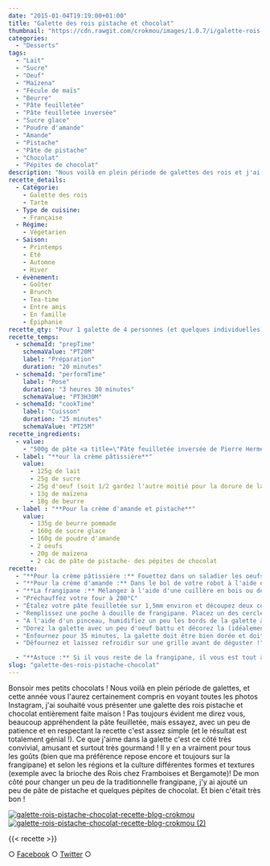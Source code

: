 ```yaml
---
date: "2015-01-04T19:19:00+01:00"
title: "Galette des rois pistache et chocolat"
thumbnail: "https://cdn.rawgit.com/crokmou/images/1.0.7/i/galette-rois-pistache-chocolat-recette-blog-crokmou-1.jpg"
categories:
  - "Desserts"
tags:
  - "Lait"
  - "Sucre"
  - "Oeuf"
  - "Maïzena"
  - "Fécule de maïs"
  - "Beurre"
  - "Pâte feuilletée"
  - "Pâte feuilletée inversée"
  - "Sucre glace"
  - "Poudre d'amande"
  - "Amande"
  - "Pistache"
  - "Pâte de pistache"
  - "Chocolat"
  - "Pépites de chocolat"
description: "Nous voilà en plein période de galettes des rois et j'ai souhaité vous présenter une galette des rois pistache et chocolat entièrement faite maison !"
recette_details:
  - Catégorie:
    - Galette des rois
    - Tarte
  - Type de cuisine:
    - Française
  - Régime:
    - Végétarien
  - Saison:
    - Printemps
    - Été
    - Automne
    - Hiver
  - évènement:
    - Goûter
    - Brunch
    - Tea-time
    - Entre amis
    - En famille
    - Épiphanie
recette_qty: "Pour 1 galette de 4 personnes (et quelques individuelles)"
recette_temps:
  - schemaId: "prepTime"
    schemaValue: "PT20M"
    label: "Préparation"
    duration: "20 minutes"
  - schemaId: "performTime"
    label: "Pose"
    duration: "3 heures 30 minutes"
    schemaValue: "PT3H30M"
  - schemaId: "cookTime"
    label: "Cuisson"
    duration: "25 minutes"
    schemaValue: "PT25M"
recette_ingredients:
  - value:
    - "500g de pâte <a title=\"Pâte feuilletée inversée de Pierre Hermé\" href=\"http://gbre.cepegra-labs.be/crokmou/pate-feuilletee-inversee-de-pierre-herme/\">feuilletée inversée"
  - label: "**our la crème pâtissière**"
    value:
      - 125g de lait
      - 25g de sucre
      - 25g d'oeuf (soit 1/2 gardez l'autre moitié pour la dorure de la galette)
      - 13g de maïzena
      - 18g de beurre
  - label : "**Pour la crème d'amande et pistache**"
    value:
      - 135g de beurre pommade
      - 160g de sucre glace
      - 160g de poudre d'amande
      - 2 oeufs
      - 20g de maïzena
      - 2 càc de pâte de pistache- des pépites de chocolat
recette:
  - "**Pour la crème pâtissière :** Fouettez dans un saladier les oeufs et le sucre puis ajoutez la maïzena et mélangez de nouveau. Dans une casserole, faites bouillir le lait. Versez en un peu dans le mélange sucre/oeuf/maïzena mélangez bien et reversez le tout dans la casserole. Remuez sans cesse afin que la crème ne brûle pas et portez à ébullition. Continuez de fouetter environ 1min après les premières bulles. Versez la crème encore chaude sur une plaque en fer (ou un moule si vous n'avez rien d'autre) préalablement recouvert de papier film. Filmez ensuite la crème au contact et mettre au congélateur afin qu'elle refroidisse rapidement le temps de faire la crème d'amande."
  - "**Pour la crème d'amande :** Dans le bol de votre robot à l'aide de la feuille ou dans un grand bol (et cette fois en utilisant vos mimines), mélangez le beurre pommade, le sucre, la poudre d'amande, la pâte de pistache et la maïzena. Ajoutez les œufs un à un. La crème doit être homogène."
  - "**La frangipane :** Mélangez à l'aide d'une cuillère en bois ou de la feuille de votre robot 200g de crème pâtissière à la crème d'amande. Une fois le tout homogène, votre frangipane est prête !"
  - "Préchauffez votre four à 200°C"
  - "Étalez votre pâte feuilletée sur 1,5mm environ et découpez deux cercles de 20cm de diamètre environ (et d'autres petits cercles du diamètre d'un verre si il vous reste de la pâte)."
  - "Remplissez une poche à douille de frangipane. Placez un des cercles de pâte sur une plaque allant au four préalablement recouverte de papier sulfurisé. Garnissez le cercle de frangipane tout en prenant soin de laisser au moins 2cm de marge au niveau des bords. Parsemez quelques pépites de chocolat sur le dessus de la crème et placez la fève.[![10897119_814538848614511_5603079522901817681_n](https://cdn.rawgit.com/crokmou/images/1.0.7/i/10897119_814538848614511_5603079522901817681_n.jpg)](https://cdn.rawgit.com/crokmou/images/1.0.7/i/10897119_814538848614511_5603079522901817681_n.jpg)"
  - "A l'aide d'un pinceau, humidifiez un peu les bords de la galette à l'aide d'un peu d'eau. Recouvrez ensuite à l'aide du deuxième disque et appuyez bien au niveau des bords pour souder correctement la galette afin que la frangipane ne s'échappe pas."
  - "Dorez la galette avec un peu d'oeuf battu et décorez la (idéalement avec la pointe d'un couteau)"
  - "Enfournez pour 35 minutes, la galette doit être bien dorée et doit pouvoir se décoller de la feuille de cuisson (sinon c'est pas cuit ;)). Si vous constatez que votre galette est déjà bien dorée mais pas encore assez cuite, baissez votre four à 180°C et poursuivez la cuisson."
  - "Défournez et laissez refroidir sur une grille avant de déguster !"

  - "**Astuce :** Si il vous reste de la frangipane, il vous est tout à fait possible de la congeler pour une prochaine utilisation, mais attention, à utiliser de suite après décongélation. Concernant la crème pâtissière, elle se conserve maximum 48h au frais."
slug: "galette-des-rois-pistache-chocolat"
---
```


Bonsoir mes petits chocolats ! Nous voilà en plein période de galettes, et cette année vous l'aurez certainement compris en voyant toutes les photos Instagram, j'ai souhaité vous présenter une galette des rois pistache et chocolat entièrement faite maison ! Pas toujours évident me direz vous, beaucoup appréhendent la pâte feuilletée, mais essayez, avec un peu de patience et en respectant la recette c'est assez simple (et le résultat est totalement génial !). Ce que j'aime dans la galette c'est ce côté très convivial, amusant et surtout très gourmand ! Il y en a vraiment pour tous les goûts (bien que ma préférence repose encore et toujours sur la frangipane) et selon les régions et la culture différentes formes et textures (exemple avec la brioche des Rois chez Framboises et Bergamote)! De mon côté pour changer un peu de la traditionnelle frangipane, j'y ai ajouté un peu de pâte de pistache et quelques pépites de chocolat. Et bien c'était très bon !

[![galette-rois-pistache-chocolat-recette-blog-crokmou](https://cdn.rawgit.com/crokmou/images/1.0.7/i/galette-rois-pistache-chocolat-recette-blog-crokmou.jpg)](https://cdn.rawgit.com/crokmou/images/1.0.7/i/galette-rois-pistache-chocolat-recette-blog-crokmou.jpg) [![galette-rois-pistache-chocolat-recette-blog-crokmou (2)](https://cdn.rawgit.com/crokmou/images/1.0.7/i/galette-rois-pistache-chocolat-recette-blog-crokmou-2.jpg)](https://cdn.rawgit.com/crokmou/images/1.0.7/i/galette-rois-pistache-chocolat-recette-blog-crokmou-2.jpg)

{{< recette >}}

○ [Facebook](https://www.facebook.com/crokmou.blog) ○ [Twitter](https://twitter.com/Crokmou) ○
